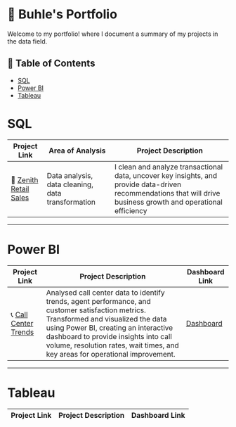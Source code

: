 # 💼 Buhle's Portfolio

Welcome to my portfolio! where I document a summary of my projects in the data field.

## 📃 Table of Contents
- [SQL](#sql)
- [Power BI](#power-bi)
- [Tableau](#tableau)

# SQL

| Project Link | Area of Analysis | Project Description | 
|---|---|---|
| 🏡 [Zenith Retail Sales](https://github.com/Buhle-Mkhwanazi/Retail-Sales-Analysis/blob/main/README.md) | Data analysis, data cleaning, data transformation | I clean and analyze transactional data, uncover key insights, and provide data-driven recommendations that will drive business growth and operational efficiency|

***

# Power BI

| Project Link | Project Description | Dashboard Link |
|---|---|---|
| 📞 [Call Center Trends]() | Analysed call center data to identify trends, agent performance, and customer satisfaction metrics. Transformed and visualized the data using Power BI, creating an interactive dashboard to provide insights into call volume, resolution rates, wait times, and key areas for operational improvement. | [Dashboard](https://drive.google.com/file/d/1p-gnQY6qTmYautlr7PBWzFVbKPidgyv4/view?usp=sharing) |

***

# Tableau

| Project Link | Project Description | Dashboard Link |
|---|---|---|

